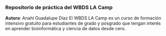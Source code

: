 ### Repositorio de práctica del WBDS LA Camp

**Autora**: Anahí Guadalupe Díaz
El WBDS LA Camp es un curso de formación intensivo gratuito para estudiantes de grado y posgrado que tengan interés en aprender bioinformática y ciencia de datos desde cero.